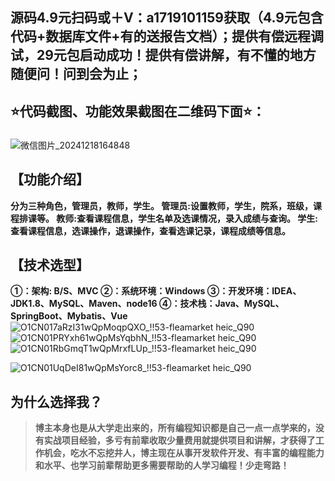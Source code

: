 ## 源码4.9元扫码或＋V：a1719101159获取（4.9元包含代码+数据库文件+有的送报告文档）；提供有偿远程调试，29元包启动成功！提供有偿讲解，有不懂的地方随便问！问到会为止；
## ⭐代码截图、功能效果截图在二维码下面⭐：
### 
![微信图片_20241218164848](https://github.com/user-attachments/assets/646b2784-afb8-47ee-a4d4-5ccc9f96b331)


## 【功能介绍】
**分为三种角色，管理员，教师，学生。
管理员:设置教师，学生，院系，班级，课程排课等。
教师:查看课程信息，学生名单及选课情况，录入成绩与查询。
学生:查看课程信息，选课操作，退课操作，查看选课记录，课程成绩等信息。**
## 【技术选型】
**①：架构: B/S、MVC
②：系统环境：Windows
③：开发环境：IDEA、JDK1.8、MySQL、Maven、node16
④：技术栈：Java、MySQL、SpringBoot、Mybatis、Vue**
![O1CN017aRzI31wQpMoqpQXO_!!53-fleamarket heic_Q90](https://github.com/user-attachments/assets/0263037d-e293-4ca7-a194-94dbec389fd9)
![O1CN01PRYxh61wQpMsYqbhN_!!53-fleamarket heic_Q90](https://github.com/user-attachments/assets/75203092-0139-45ff-aa2c-8290eff2122e)
![O1CN01RbGmqT1wQpMrxfLUp_!!53-fleamarket heic_Q90](https://github.com/user-attachments/assets/178599db-d9a0-4fae-b044-b5def4913850)

![O1CN01UqDeI81wQpMsYorc8_!!53-fleamarket heic_Q90](https://github.com/user-attachments/assets/efb03177-2dd2-4ccf-aa00-7f3b57b9fa74)

## 为什么选择我？

> **博主本身也是从大学走出来的，所有编程知识都是自己一点一点学来的，没有实战项目经验，多亏有前辈收取少量费用就提供项目和讲解，才获得了工作机会，吃水不忘挖井人，博主现在从事开发软件开发、有丰富的编程能力和水平、也学习前辈帮助更多需要帮助的人学习编程！少走弯路！**

